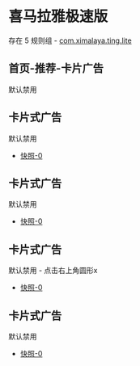 # 喜马拉雅极速版

存在 5 规则组 - [com.ximalaya.ting.lite](/src/apps/com.ximalaya.ting.lite.ts)

## 首页-推荐-卡片广告

默认禁用

## 卡片式广告

默认禁用

- [快照-0](https://i.gkd.li/import/13218286)

## 卡片式广告

默认禁用

- [快照-0](https://i.gkd.li/import/13229127)

## 卡片式广告

默认禁用 - 点击右上角圆形x

- [快照-0](https://i.gkd.li/import/13256447)

## 卡片式广告

默认禁用

- [快照-0](https://i.gkd.li/import/13256505)
